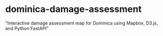 # dominica-damage-assessment
"Interactive damage assessment map for Dominica using Mapbox, D3.js, and Python FastAPI"
